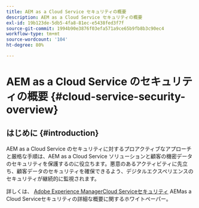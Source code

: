 ```yaml
---
title: AEM as a Cloud Service セキュリティの概要
description: AEM as a Cloud Service セキュリティの概要
exl-id: 19b123de-5db5-4fa8-81ec-e5438fed3f7f
source-git-commit: 1994b90e3876f03efa571a9ce65b9fb8b3c90ec4
workflow-type: tm+mt
source-wordcount: '104'
ht-degree: 80%

---
```


# AEM as a Cloud Service のセキュリティの概要 {#cloud-service-security-overview}

## はじめに {#introduction}

AEM as a Cloud Service のセキュリティに対するプロアクティブなアプローチと厳格な手順は、AEM as a Cloud Service ソリューションと顧客の機密データのセキュリティを保護するのに役立ちます。悪意のあるアクティビティに先立ち、顧客データのセキュリティを確保できるよう、デジタルエクスペリエンスのセキュリティが継続的に監視されます。

詳しくは、 [Adobe Experience ManagerCloud Serviceセキュリティ](https://www.adobe.com/content/dam/cc/en/security/pdfs/AEMCloudService_Security_Overview.pdf) AEMas a Cloud Serviceセキュリティの詳細な概要に関するホワイトペーパー。
